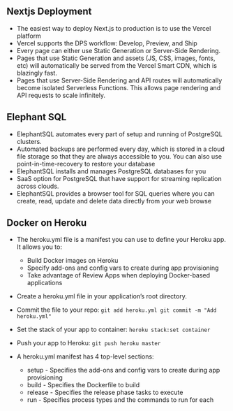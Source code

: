 ## Nextjs Deployment
- The easiest way to deploy Next.js to production is to use the Vercel platform
- Vercel supports the DPS workflow: Develop, Preview, and Ship 
- Every page can either use Static Generation or Server-Side Rendering.
- Pages that use Static Generation and assets (JS, CSS, images, fonts, etc) will automatically be served from the Vercel Smart CDN, which is blazingly fast.
- Pages that use Server-Side Rendering and API routes will automatically become isolated Serverless Functions. This allows page rendering and API requests to scale infinitely.

## Elephant SQL
- ElephantSQL automates every part of setup and running of PostgreSQL clusters.
- Automated backups are performed every day, which is stored in a cloud file storage so that they are always accessible to you. You can also use point-in-time-recovery to restore your database
- ElephantSQL installs and manages PostgreSQL databases for you
- SaaS option for PostgreSQL that have support for streaming replication across clouds. 
- ElephantSQL provides a browser tool for SQL queries where you can create, read, update and delete data directly from your web browse 

## Docker on Heroku
- The heroku.yml file is a manifest you can use to define your Heroku app. It allows you to:
    - Build Docker images on Heroku
    - Specify add-ons and config vars to create during app provisioning
    - Take advantage of Review Apps when deploying Docker-based applications
- Create a heroku.yml file in your application’s root directory.
- Commit the file to your repo:
``
git add heroku.yml
git commit -m "Add heroku.yml"
``
- Set the stack of your app to container:
``
heroku stack:set container
``
- Push your app to Heroku:
``
git push heroku master
``

- A heroku.yml manifest has 4 top-level sections:
    - setup - Specifies the add-ons and config vars to create during app provisioning
    - build - Specifies the Dockerfile to build
    - release - Specifies the release phase tasks to execute
    - run - Specifies process types and the commands to run for each